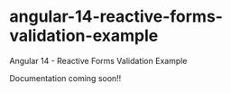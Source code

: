 # angular-14-reactive-forms-validation-example

Angular 14 - Reactive Forms Validation Example

Documentation coming soon!!